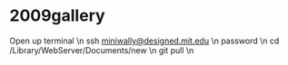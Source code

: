 # 2009gallery

Open up terminal \n
ssh miniwally@designed.mit.edu \n
password \n
cd /Library/WebServer/Documents/new \n
git pull \n
